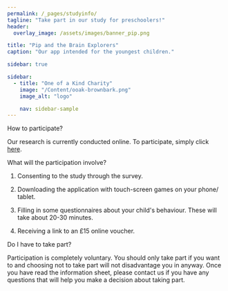 ```yaml
---
permalink: /_pages/studyinfo/
tagline: "Take part in our study for preschoolers!"
header:
  overlay_image: /assets/images/banner_pip.png

title: "Pip and the Brain Explorers"
caption: "Our app intended for the youngest children."

sidebar: true

sidebar:
  - title: "One of a Kind Charity"
    image: "/Content/ooak-brownbark.png"
    image_alt: "logo"

    nav: sidebar-sample
---
```


How to participate?

Our research is currently conducted online. To participate, simply click [here](http://www.psyc.bbk.ac.uk/teachbrite/oneofakind/TimeTrekkers.html).


What will the participation involve?

1. Consenting to the study through the survey.

2. Downloading the application with touch-screen games on your phone/ tablet. 

3. Filling in some questionnaires about your child's behaviour. These will take about 20-30 minutes. 

4. Receiving a link to an £15 online voucher.


Do I have to take part?

Participation is completely voluntary. You should only take part if you want to and choosing not to take part will not disadvantage you in anyway. Once you have read the information sheet, please contact us if you have any questions that will help you make a decision about taking part.




